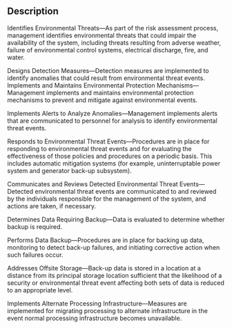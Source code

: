 ## Description

Identifies Environmental Threats—As part of the risk assessment process, management identifies environmental threats that could impair the availability of the system, including threats resulting from adverse weather, failure of environmental control systems, electrical discharge, fire, and water.

Designs Detection Measures—Detection measures are implemented to identify anomalies that could result from environmental threat events.
Implements and Maintains Environmental Protection Mechanisms— Management implements and maintains environmental protection mechanisms to prevent and mitigate against environmental events.

Implements Alerts to Analyze Anomalies—Management implements alerts that are communicated to personnel for analysis to identify environmental threat events.

Responds to Environmental Threat Events—Procedures are in place for responding to environmental threat events and for evaluating the effectiveness of those policies and procedures on a periodic basis. This includes automatic mitigation systems (for example, uninterruptable power system and generator back-up subsystem).

Communicates and Reviews Detected Environmental Threat Events—Detected environmental threat events are communicated to and reviewed by the individuals responsible for the management of the system, and actions are taken, if necessary.

Determines Data Requiring Backup—Data is evaluated to determine whether backup is required.

Performs Data Backup—Procedures are in place for backing up data, monitoring to detect back-up failures, and initiating corrective action when such failures occur.

Addresses Offsite Storage—Back-up data is stored in a location at a distance from its principal storage location sufficient that the likelihood of a security or environmental threat event affecting both sets of data is reduced to an appropriate level.

Implements Alternate Processing Infrastructure—Measures are implemented for migrating processing to alternate infrastructure in the event normal processing infrastructure becomes unavailable.